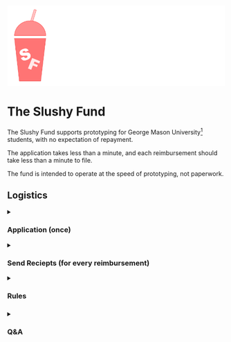 ![Slushy Fund gas-station drink container logo](slushy.png)
# The Slushy Fund
The Slushy Fund supports prototyping for George Mason University[^1] students, with no expectation of repayment.

The application takes less than a minute, and each reimbursement should take less than a minute to file. 

The fund is intended to operate at the speed of prototyping, not paperwork. 

## Logistics

<details>
<summary><h3>Application (once)</h3></summary>
Via [LinkedIn DM to Dhruv](https://www.linkedin.com/in/dgramop/), explain:
- What are you building?
- Why are you building it?
- Send a picture of your progress so far (even if its just a napkin sketch)

Just add me on LinkedIn and DM me your responses. You can also reach out - I'm in the University Scholars discord and the MIX discord.

If I have more questions, I'll follow up on a LinkedIn DM. It shouldn't take more than 30 seconds to apply.

I'm setting aside a total of $2,000 for all applicants combined, for the 2025-2026 academic year. Not much, but we'll see how far we can stretch it!
</details>

<details>
<summary><h3>Send Reciepts (for every reimbursement)</h3></summary>
Every purchase must be backed by a reciept you send me over LinkedIn, which I will then reimburse.

You can apply for particular purchase in advance. This way we can set aside the money + let you know that you expense is good.

You can also do cowboy reimbursements (where you buy the thing and then submit the reciept instead of asking in advance), but there's a risk I'll say no, run out of money, or change the rules.

Usual disclaimer that I reserve the right to say to no for any reason or no reason at all. Or to cut you off if you're burning cash too fast without sharing your progress (even if its back-to-back failures)!
</details>

<details>
<summary><h3>Rules<h3></summary>
### No academic projects (classwork or funded research)
Things you're "required" to build (for class, for work, or for your thesis) can be cool, but that's not what this fund is for.
There are tons of grants and funds already in place for this.

This money is intended to fund passion projects.

### You still own everything
You own your intellectual property, and you own the stuff you bought (even after I reimburse it).

However, you grant me a license to share the photos of your work, descriptions of your project etc. This is so I can build a case for this sort of "ad-hoc" funding
</details>

[^1]: Slushy Fund is run by an aulmn, and is not affiliated with George Mason University.

<details>
<summary><h3>Q&A</h3></summary>

## What are some examples of things I can use this for?
- Printer filament, and other supplies
- Items used and consumed in the development of your project (microcontrollers, sensors, fasteners, modules etc.)

Please use this money in good-faith towards actually achieving your project. This fund has few rules - let's try to keep it that way!


## Why am I doing this?
In the grand scheme of alumni contributions, my $2,000 is a rounding error.

There are many good reasons to contribute straight to the university. There is no mechanism I'm aware of that directly disperses funds to students in a way that keeps up with the speed of prototyping.

It probably won't last all year.

I'm not sure I'm going to do this again next year, let's see how this one goes! 

## What about the Student Funding Board (SFB)? Aren't they unable to actually spend all their money?
GMU's existing Student Fund is "underallocated", but still denies most legitimate prototyping-related requests, largely due to tracability of parts.

Their contrived process requires RSO's to fill out multi-page rubrics, take mandatory online trainings, review [50-slide presentations](https://si.gmu.edu/wp-content/uploads/2018/03/FM-1-5-presentation-2017-2018_January-2018-Version.pdf), and wait several weeks only to recieve a denial.

Whether by design or by circumstance, the SFB is unable to effectively fund hardware STEM projects that RSOs come together to build.

I want to bring a culture of saying "yes" to non-academic STEM project funding in the MIX.

It should't take weeks to request a $50 reimbursement and signatures from the entire GMU finance deparment for a legimiate request for microcontrollers to be denied.

De-minimis purchases of parts used-and-consumed by a project should not require on-campus inventory presence.

## Why the whole reimbursement thing?
If I give out a block grant, I can't reallocate that money to another project (if, for example, the recipient(s) loses interest in their project and no longer needs parts)

## Whose money is this?
I get it, most funds are named after dead people that did great things. I am neither dead, nor have I done anything all that great.
I have no plans to be dead, but some constraints are hard to design around.

I was in the class of 2024, where I got a major in computer science and jetissoned my second math major to get into industry.

I was a teaching assistant (TA) for CS department. After almost unionizing the TA's because our $10/hr stipend was left unpaid nearly for over 3 months, I left this job with some of my friends to start https://passcs.io.

<details>
<summary>How I lost faith in back-office payroll/finance types at GMU</summary>
I earned my despise for back-office bean-counters after the following conversation with payroll:

| | |
| -- | -- |
| Me | "Yes, I know you said it's the computer science department that hasn't done their paperwork. The last time I called them, they said they've done the paperwork and you haven't processed it. We've tried waiting weeks, we've tried waiting months. So who do I belive" | 
| Payroll | "Well I can't do anything until they send us their paperwork" | 
| Me | "Can you follow up with them and ask them for their paperwork? There's more than a dozen of us that haven't been paid yet" | 
| Payroll | "I'm not sure, they would have to send us paperwork" | 
| Me | "Is the problem that you don't know who to contact? I can put you in touch with the right people in CS department" | 
| Payroll | "We're just going to have to wait for CS department to send us their paperwork" | 
| Me | "It's not clear that they even know they owe you paperwork. Can /you/ contact them" | 
| Payroll | "It's not my job" | 
| Me | "We could really use an advocate here to see this through. There a lot of people that haven't been paid yet. Will you be our advocate?" | 
| Payroll | "... Sorry that's just not my job" | 
| Me | "I figured. So I'm actually in Finley lot next to the USPS mail dropbox" | 
| Payroll | "..." |
| Me | "In my hand I've got filled copies of the wage complaint form adressed to the Virginia Department of Labor and Industry from 6 of the TA's that haven't been paid yet, along with my own" |
| Me | "It sounds like payroll is having some resourcing problems - maybe you're understaffed if you can't do your job? A Department of Labor and Industry investigation may help your head of payroll (name drop) mobilize more resources for your department" |
| Payroll | "Alight, just hang on. Let me talk to my boss and get in touch with CS department. I'll make sure you hear back by the end of the week" |

When payroll/fund administrators are so far separated from the day-to-day affairs of the University, and don't care to take ownership for their results, you end up with an ineffective high-overhead system.

In the case of SFB, there isn't even a hard legal obligation to dispurse funds. This is why I don't feel that my tiny allocation is redundant.

If anybody cares to figure out how to change this, I'm all ears. Too late for me, maybe not for a future class?
<details>

While I was a resident advisor, I got to watch the de-facto organizer of my floor rally his neighbors to build various applied engineering projects, including a fixed-wing UAS.

The following semester, after I moved to San Francisco for tech work, I had the privilege of seeing those same residents at [Open Sauce](https://opensauce.com/), where they presented their work.
</details>

